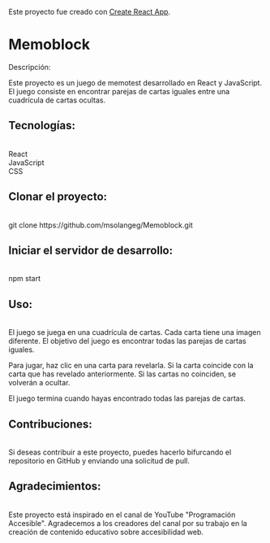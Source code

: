Este proyecto fue creado con [Create React App](https://github.com/facebook/create-react-app).

# Memoblock
Descripción:

Este proyecto es un juego de memotest desarrollado en React y JavaScript. El juego consiste en encontrar parejas de cartas iguales entre una cuadrícula de cartas ocultas.

<h2>Tecnologías:</h2></br>
React</br>
JavaScript</br>
CSS

<h2>Clonar el proyecto:</h2></br>
git clone https://github.com/msolangeg/Memoblock.git

<h2>Iniciar el servidor de desarrollo:</h2></br>
npm start

<h2>Uso:</h2></br>
El juego se juega en una cuadrícula de cartas. Cada carta tiene una imagen diferente. El objetivo del juego es encontrar todas las parejas de cartas iguales.

Para jugar, haz clic en una carta para revelarla. Si la carta coincide con la carta que has revelado anteriormente. Si las cartas no coinciden, se volverán a ocultar.

El juego termina cuando hayas encontrado todas las parejas de cartas.

<h2>Contribuciones:</h2></br>
Si deseas contribuir a este proyecto, puedes hacerlo bifurcando el repositorio en GitHub y enviando una solicitud de pull.

<h2>Agradecimientos:</h2></br>
Este proyecto está inspirado en el canal de YouTube "Programación Accesible". Agradecemos a los creadores del canal por su trabajo en la creación de contenido educativo sobre accesibilidad web.
